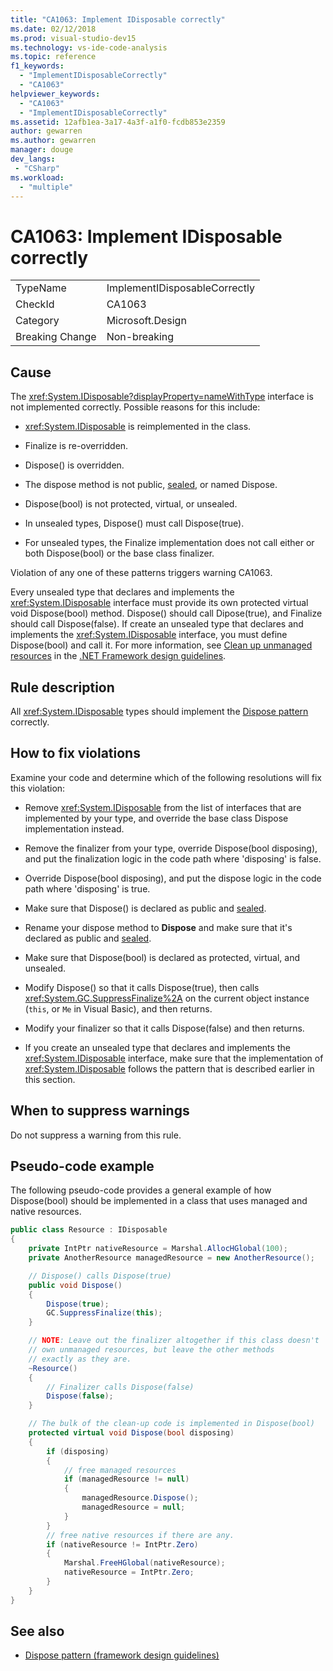 ```yaml
---
title: "CA1063: Implement IDisposable correctly"
ms.date: 02/12/2018
ms.prod: visual-studio-dev15
ms.technology: vs-ide-code-analysis
ms.topic: reference
f1_keywords:
  - "ImplementIDisposableCorrectly"
  - "CA1063"
helpviewer_keywords:
  - "CA1063"
  - "ImplementIDisposableCorrectly"
ms.assetid: 12afb1ea-3a17-4a3f-a1f0-fcdb853e2359
author: gewarren
ms.author: gewarren
manager: douge
dev_langs:
 - "CSharp"
ms.workload:
  - "multiple"
---
```

# CA1063: Implement IDisposable correctly

|||
|-|-|
|TypeName|ImplementIDisposableCorrectly|
|CheckId|CA1063|
|Category|Microsoft.Design|
|Breaking Change|Non-breaking|

## Cause

The <xref:System.IDisposable?displayProperty=nameWithType> interface is not implemented correctly. Possible reasons for this include:

- <xref:System.IDisposable> is reimplemented in the class.

- Finalize is re-overridden.

- Dispose() is overridden.

- The dispose method is not public, [sealed](/dotnet/csharp/language-reference/keywords/sealed), or named Dispose.

- Dispose(bool) is not protected, virtual, or unsealed.

- In unsealed types, Dispose() must call Dispose(true).

- For unsealed types, the Finalize implementation does not call either or both Dispose(bool) or the base class finalizer.

Violation of any one of these patterns triggers warning CA1063.

Every unsealed type that declares and implements the <xref:System.IDisposable> interface must provide its own protected virtual void Dispose(bool) method. Dispose() should call Dipose(true), and Finalize should call Dispose(false). If create an unsealed type that declares and implements the <xref:System.IDisposable> interface, you must define Dispose(bool) and call it. For more information, see [Clean up unmanaged resources](/dotnet/standard/garbage-collection/unmanaged) in the [.NET Framework design guidelines](/dotnet/standard/design-guidelines/index).

## Rule description

All <xref:System.IDisposable> types should implement the [Dispose pattern](/dotnet/standard/design-guidelines/dispose-pattern) correctly.

## How to fix violations

Examine your code and determine which of the following resolutions will fix this violation:

- Remove <xref:System.IDisposable> from the list of interfaces that are implemented by your type, and override the base class Dispose implementation instead.

- Remove the finalizer from your type, override Dispose(bool disposing), and put the finalization logic in the code path where 'disposing' is false.

- Override Dispose(bool disposing), and put the dispose logic in the code path where 'disposing' is true.

- Make sure that Dispose() is declared as public and [sealed](/dotnet/csharp/language-reference/keywords/sealed).

- Rename your dispose method to **Dispose** and make sure that it's declared as public and [sealed](/dotnet/csharp/language-reference/keywords/sealed).

- Make sure that Dispose(bool) is declared as protected, virtual, and unsealed.

- Modify Dispose() so that it calls Dispose(true), then calls <xref:System.GC.SuppressFinalize%2A> on the current object instance (`this`, or `Me` in Visual Basic), and then returns.

- Modify your finalizer so that it calls Dispose(false) and then returns.

- If you create an unsealed type that declares and implements the <xref:System.IDisposable> interface, make sure that the implementation of <xref:System.IDisposable> follows the pattern that is described earlier in this section.

## When to suppress warnings

Do not suppress a warning from this rule.

## Pseudo-code example

The following pseudo-code provides a general example of how Dispose(bool) should be implemented in a class that uses managed and native resources.

```csharp
public class Resource : IDisposable
{
    private IntPtr nativeResource = Marshal.AllocHGlobal(100);
    private AnotherResource managedResource = new AnotherResource();

    // Dispose() calls Dispose(true)
    public void Dispose()
    {
        Dispose(true);
        GC.SuppressFinalize(this);
    }

    // NOTE: Leave out the finalizer altogether if this class doesn't
    // own unmanaged resources, but leave the other methods
    // exactly as they are.
    ~Resource()
    {
        // Finalizer calls Dispose(false)
        Dispose(false);
    }

    // The bulk of the clean-up code is implemented in Dispose(bool)
    protected virtual void Dispose(bool disposing)
    {
        if (disposing)
        {
            // free managed resources
            if (managedResource != null)
            {
                managedResource.Dispose();
                managedResource = null;
            }
        }
        // free native resources if there are any.
        if (nativeResource != IntPtr.Zero)
        {
            Marshal.FreeHGlobal(nativeResource);
            nativeResource = IntPtr.Zero;
        }
    }
}
```

## See also

- [Dispose pattern (framework design guidelines)](/dotnet/standard/design-guidelines/dispose-pattern)
